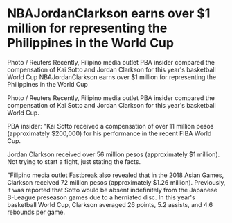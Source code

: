 #  NBAJordanClarkson earns over $1 million for representing the Philippines in the World Cup 

 Photo / Reuters Recently, Filipino media outlet PBA insider compared the compensation of Kai Sotto and Jordan Clarkson for this year's basketball World Cup 
  NBAJordanClarkson earns over $1 million for representing the Philippines in the World Cup 

 Photo / Reuters Recently, Filipino media outlet PBA insider compared the compensation of Kai Sotto and Jordan Clarkson for this year's basketball World Cup.

PBA insider: "Kai Sotto received a compensation of over 11 million pesos (approximately $200,000) for his performance in the recent FIBA World Cup.

Jordan Clarkson received over 56 million pesos (approximately $1 million). Not trying to start a fight, just stating the facts.

"Filipino media outlet Fastbreak also revealed that in the 2018 Asian Games, Clarkson received 72 million pesos (approximately $1.26 million). Previously, it was reported that Sotto would be absent indefinitely from the Japanese B-League preseason games due to a herniated disc. In this year's basketball World Cup, Clarkson averaged 26 points, 5.2 assists, and 4.6 rebounds per game.